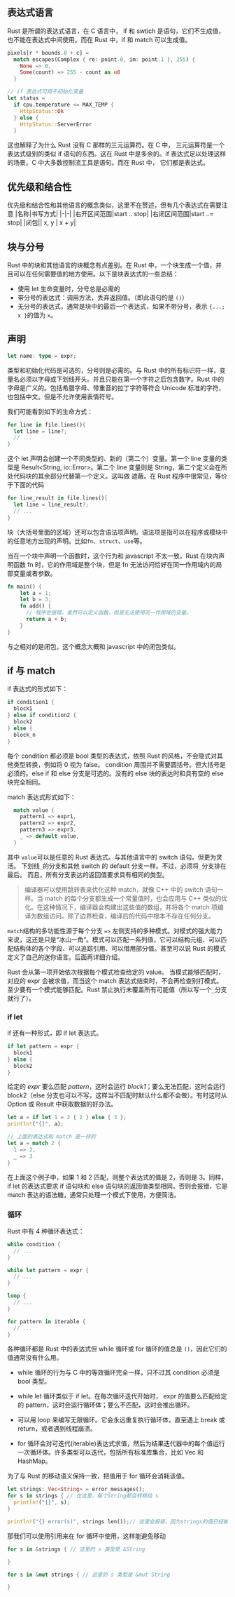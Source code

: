 ## 表达式语言

Rust 是所谓的表达式语言，在 C 语言中， if 和 swtich 是语句，它们不生成值，也不能在表达式中间使用。而在 Rust 中，if 和 match 可以生成值。

```rust
pixels[r * bounds.0 + c] =
  match escapes(Complex { re: point.0, im: point.1 }, 255) {
    None => 0,
    Some(count) => 255 - count as u8
  }

// if 表达式可用于初始化变量
let status =
  if cpu.temperature <= MAX_TEMP {
    HttpStatus::Ok
  } else {
    HttpStatus::ServerError
  }
```

这也解释了为什么 Rust 没有 C 那样的三元运算符。在 C 中， 三元运算符是一个表达式级别的类似 if 语句的东西。这在 Rust 中是多余的。if 表达式足以处理这样的场景。C 中大多数控制流工具是语句。而在 Rust 中， 它们都是表达式。

## 优先级和结合性

优先级和结合性和其他语言的概念类似，这里不在赘述，但有几个表达式在需要注意
|名称|书写方式|
|-|-|
|右开区间范围|start .. stop|
|右闭区间范围|start ..= stop|
|闭包|&#124; x, y &#124; x + y|

## 块与分号

Rust 中的块和其他语言的块概念有点差别。在 Rust 中，一个块生成一个值，并且可以在任何需要值的地方使用。以下是块表达式的一些总结：

- 使用 let 生命变量时，分号总是必需的
- 带分号的表达式：调用方法，丢弃返回值。（即此语句的是 `()`）
- 无分号的表达式，通常是块中的最后一个表达式，如果不带分号，表示 `{...;  x }`的值为 `x`。

## 声明

```rust
let name: type = expr;
```

类型和初始化代码是可选的，分号则是必需的。与 Rust 中的所有标识符一样，变量名必须以字母或下划线开头。并且只能在第一个字符之后包含数字。Rust 中的字母是广义的。包括希腊字母、带重音的拉丁字符等符合 Unicode 标准的字符，也包括中文。但是不允许使用表情符号。

我们可能看到如下的生命方式：

```rust
for line in file.lines(){
  let line = line?;
  // ...
}
```

这个 let 声明会创建一个不同类型的、新的（第二个）变量。第一个 line 变量的类型是 Result<String, io::Error>。第二个 line 变量则是 String，第二个定义会在所处代码块的其余部分代替第一个定义。这叫做 遮蔽。在 Rust 程序中很常见，等价于下面的代码

```rust
for line_result in file.lines(){
  let line = line_result?;
  // ...
}
```

块（大括号里面的区域）还可以包含语法项声明。语法项是指可以在程序或模块中的任意地方出现的声明。比如`fn`、`struct`、`use`等。

当在一个块中声明一个函数时，这个行为和 javascript 不太一致。Rust 在块内声明函数 fn 时，它的作用域是整个块，但是 fn 无法访问恰好在同一作用域内的局部变量或者参数。

```rust
fn main() {
    let a = 1;
    let b = 3;
    fn add() {
      // 程序会报错，虽然可以定义函数，但是无法使用同一作用域的变量。
      return a + b;
    }
}
```

与之相对的是闭包，这个概念大概和 javascript 中的闭包类似。

## if 与 match

if 表达式的形式如下：

```rust
if condition1 {
  block1
} else if condition2 {
  block2
} else {
  block_n
}
```

每个 condition 都必须是 bool 类型的表达式，依照 Rust 的风格，不会隐式对其他类型转换，例如将 0 视为 false。 condition 周围并不需要圆括号。但大括号是必须的。else if 和 else 分支是可选的。没有的 else 块的表达时和具有空的 else 块完全相同。

match 表达式形式如下：

```rust
  match value {
    pattern1 => expr1,
    pattern2 => expr2,
    pattern3 => expr3,
    _ => default value,
  }
```

其中 `value`可以是任意的 Rust 表达式。与其他语言中的 switch 语句。但更为灵活。
下划线`_`的分支和其他 switch 的 default 分支一样。不过，必须将`_`分支排在最后。
而且，所有分支表达的返回值要求具有相同的类型。

> 编译器可以使用跳转表来优化这种 match，就像 C++ 中的 switch 语句一样。当 match 的每个分支都生成一个常量值时，也会应用与 C++ 类似的优化。在这种情况下，编译器会构建出这些值的数组，并将各个 match 项编译为数组访问。除了边界检查，编译后的代码中根本不存在任何分支。

`match`结构的多功能性源于每个分支 `=>` 左侧支持的多种模式。对模式的强大能力来说，这还是只是“冰山一角”。模式可以匹配一系列值，它可以结构元组、可以匹配结构体的各个字段、可以追踪引用、可以借用部分值。甚至可以说 Rust 的模式定义了自己的迷你语言。后面再详细介绍。

Rust 会从第一项开始依次根据每个模式检查给定的 value。 当模式能够匹配时，对应的 expr 会被求值，而当这个 match 表达式结束时，不会再检查别打模式。至少要有一个模式能够匹配。Rust 禁止执行未覆盖所有可能值（所以写一个`_`分支就行了）。

### if let

if 还有一种形式，即 if let 表达式。

```rust
if let pattern = expr {
  block1
} else {
  block2
}
```

给定的 _expr_ 要么匹配 _pattern_，这时会运行 _block1_；要么无法匹配，这时会运行 block2（else 分支也可以不写，这样当不匹配时默认什么都不会做）。有时这时从 Option 或 Result 中获取数据的好办法。

```rust
let a = if let 1 = 2 { 2 } else { 3 };
println!("{}", a);

// 上面的表达式和 match 是一样的
let a = match 2 {
  1 => 2,
  _ => 3
}
```

在上面这个例子中，如果 1 和 2 匹配，则整个表达式的值是 2，否则是 3。同样，if let 的表达式要求 if 语句块和 else 语句块的返回值类型相同。否则会报错，它是 match 表达的语法糖，通常只处理一个模式下使用，方便简洁。

### 循环

Rust 中有 4 种循环表达式：

```rust
while condition {
  // ...
}

while let pattern = expr {
  // ...
}

loop {
  // ...
}

for pattern in iterable {
  // ...
}
```

各种循环都是 Rust 中的表达式但 while 循环或 for 循环的值总是 `()`，因此它们的值通常没有什么用。

- while 循环的行为与 C 中的等效循环完全一样，只不过其 condition 必须是 bool 类型。
- while let 循环类似于 if let。在每次循环迭代开始时， expr 的值要么匹配给定的 pattern，这时会运行循环体；要么不匹配，这时会推出循环。
- 可以用 loop 来编写无限循环。它会永远重复执行循环体，直至遇上 break 或 return，或者遇到线程崩溃。

- for 循环会对可迭代(iterable)表达式求值，然后为结果迭代器中的每个值运行一次循环体。许多类型可以迭代，包括所有标准库集合，比如 Vec 和 HashMap。

为了与 Rust 的移动语义保持一致，把值用于 for 循环会消耗该值。

```rust
let strings: Vec<String> = error_messages();
for s in strings { // 在这里，每个String都会转移给 s
  println!("{}", s);
}

println!("{} error(s)", strings.len());// 这里会报错，因为strings的值已经被移动出去了
```

那我们可以使用引用来在 for 循环中使用，这样能避免移动

```rust
for s in &strings { // 这里的 s 类型是 &String

}

for s in &mut strings { // 这里的 s 类型是 &mut String

}
```
